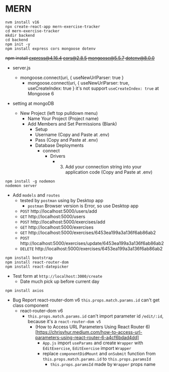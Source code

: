 # MERN

<!-- 
```
git clone https://github.com/beaucarnes/mern-exercise-tracker-mongodb.git
git config remote.origin.url
git remote set-url origin https://github.com/mikiyoshi/mern-exercise-tracker-mongodb.git
``` 
-->

```
nvm install v16
npx create-react-app mern-exercise-tracker
cd mern-exercise-tracker
mkdir backend
cd backend
npm init -y
npm install express cors mongoose dotenv
```
~~npm install express@4.16.4 cors@2.8.5 mongoose@5.5.7 dotenv@8.0.0~~
- server.js
  - mongoose.connect(uri, { useNewUrlParser: true }
    - mongoose.connect(uri, { useNewUrlParser: true, useCreateIndex: true } it's not support `useCreateIndex: true` at Mongoose 6

- setting at mongoDB
  - New Project (left top pulldown menu)<!-- (左上のプルダウン) -->
    - Name Your Project (Project name)
    - Add Members and Set Permissions (Blank)
      - Setup
       - Username (Copy and Paste at .env)
       - Pass (Copy and Paste at .env)
      - Database Deployments
        - connect
          - Drivers
            - 3. Add your connection string into your application code  (Copy and Paste at .env)

```
npm install -g nodemon
nodemon server
```

- Add `models` and `routes`
  - tested by `postman` using by Desktop app
    - `postman` Browser version is Error, so use Desktop app
  - `POST` http://localhost:5000/users/add
  - `GET` http://localhost:5000/users
  - `POST` http://localhost:5000/exercises/add
  - `GET` http://localhost:5000/exercises
  - `GET` http://localhost:5000/exercises/6453ea199a3a136f6ab86ab2
  - `POST` http://localhost:5000/exercises/update/6453ea199a3a136f6ab86ab2
  - `DELETE` http://localhost:5000/exercises/6453ea199a3a136f6ab86ab2

```
npm install bootstrap
npm install react-router-dom
npm install react-datepicker
```

- Test form at `http://localhost:3000/create`
  - Date much pick up before current day
  <!-- フォームのテストで日付は必ず今日より過去の日付を指定すること -->

```
npm install axios
```

- Bug Report react-router-dom v6 `this.props.match.params.id` can't get class component
  - react-router-dom v6
    - `this.props.match.params.id` can't import parameter id `/edit/:id`, because it's a `react-router-dom v5`
      - (How to Access URL Parameters Using React Router 6)[https://chrisvhur.medium.com/how-to-access-url-parameters-using-react-router-6-a4cf6bdad4dd]
        - `App.js` import `useParams` and create `Wrapper` with `EditExercise`, `EditExercise` import `Wrapper`
        - replace `componentDidMount` and `onSubmit` function from `this.props.match.params.id` to `this.props.paramsId`
          - `this.props.paramsId` made by `Wrapper` props name
<!-- `exercises-list.component.js` <Link> から props は送れないので、`App.js` <EditExercise> に追加すること -->

<!-- 
if something error, dependencies has version error
npm install express cors mongoose dotenv
npm install express cors mongoose dotenv
 -->